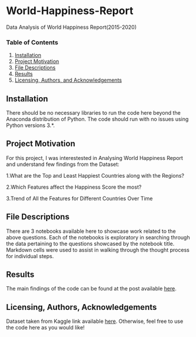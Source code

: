 # World-Happiness-Report
Data Analysis of World Happiness Report(2015-2020)

### Table of Contents

1. [Installation](#installation)
2. [Project Motivation](#motivation)
3. [File Descriptions](#files)
4. [Results](#results)
5. [Licensing, Authors, and Acknowledgements](#licensing)

## Installation <a name="installation"></a>

There should be no necessary libraries to run the code here beyond the Anaconda distribution of Python.  The code should run with no issues using Python versions 3.*.

## Project Motivation<a name="motivation"></a>

For this project, I was interestested in Analysing World Happiness Report and understand few findings from the Dataset:

1.What are the Top and Least Happiest Countries along with the Regions?

2.Which Features affect the Happiness Score the most?

3.Trend of All the Features for Different Countries Over Time

## File Descriptions <a name="files"></a>

There are 3 notebooks available here to showcase work related to the above questions.  Each of the notebooks is exploratory in searching through the data pertaining to the questions showcased by the notebook title.  Markdown cells were used to assist in walking through the thought process for individual steps.  

## Results<a name="results"></a>

The main findings of the code can be found at the post available [here](https://sunkusowmyasree.medium.com/what-are-the-metrics-that-influence-happiness-in-a-country-606c17b4d187).

## Licensing, Authors, Acknowledgements<a name="licensing"></a>

Dataset taken from Kaggle link available [here](https://www.kaggle.com/mathurinache/world-happiness-report/).  Otherwise, feel free to use the code here as you would like! 

